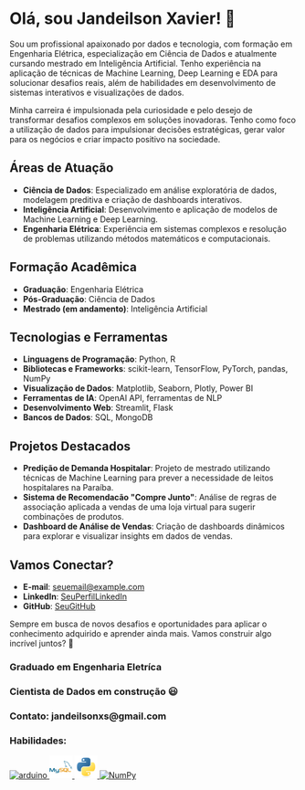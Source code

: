 # Olá, sou Jandeilson Xavier! 👋

Sou um profissional apaixonado por dados e tecnologia, com formação em Engenharia Elétrica, especialização em Ciência de Dados e atualmente cursando mestrado em Inteligência Artificial. Tenho experiência na aplicação de técnicas de Machine Learning, Deep Learning e EDA para solucionar desafios reais, além de habilidades em desenvolvimento de sistemas interativos e visualizações de dados.

Minha carreira é impulsionada pela curiosidade e pelo desejo de transformar desafios complexos em soluções inovadoras. Tenho como foco a utilização de dados para impulsionar decisões estratégicas, gerar valor para os negócios e criar impacto positivo na sociedade.

## Áreas de Atuação
- **Ciência de Dados**: Especializado em análise exploratória de dados, modelagem preditiva e criação de dashboards interativos.
- **Inteligência Artificial**: Desenvolvimento e aplicação de modelos de Machine Learning e Deep Learning.
- **Engenharia Elétrica**: Experiência em sistemas complexos e resolução de problemas utilizando métodos matemáticos e computacionais.

## Formação Acadêmica
- **Graduação**: Engenharia Elétrica
- **Pós-Graduação**: Ciência de Dados
- **Mestrado (em andamento)**: Inteligência Artificial

## Tecnologias e Ferramentas
- **Linguagens de Programação**: Python, R
- **Bibliotecas e Frameworks**: scikit-learn, TensorFlow, PyTorch, pandas, NumPy
- **Visualização de Dados**: Matplotlib, Seaborn, Plotly, Power BI
- **Ferramentas de IA**: OpenAI API, ferramentas de NLP
- **Desenvolvimento Web**: Streamlit, Flask
- **Bancos de Dados**: SQL, MongoDB

## Projetos Destacados
- **Predição de Demanda Hospitalar**: Projeto de mestrado utilizando técnicas de Machine Learning para prever a necessidade de leitos hospitalares na Paraíba.
- **Sistema de Recomendacão "Compre Junto"**: Análise de regras de associação aplicada a vendas de uma loja virtual para sugerir combinações de produtos.
- **Dashboard de Análise de Vendas**: Criação de dashboards dinâmicos para explorar e visualizar insights em dados de vendas.

## Vamos Conectar?
- **E-mail**: [seuemail@example.com](mailto:seuemail@example.com)
- **LinkedIn**: [SeuPerfilLinkedIn](https://www.linkedin.com/in/seu-perfil)
- **GitHub**: [SeuGitHub](https://github.com/seu-usuario)

Sempre em busca de novos desafios e oportunidades para aplicar o conhecimento adquirido e aprender ainda mais. Vamos construir algo incrível juntos? 🚀

<h3 align="left">Graduado em Engenharia Eletríca</h3>
<h3 align="left">Cientista de Dados em construção 😃</h3>

<h3 align="left">Contato: jandeilsonxs@gmail.com</h3>

<h3 align="left">Habilidades:</h3>
<p align="left"> <a href="https://www.arduino.cc/" target="_blank" rel="noreferrer"> <img src="https://cdn.worldvectorlogo.com/logos/arduino-1.svg" alt="arduino" width="40" height="40"/> </a> <a href="https://www.mysql.com/" target="_blank" rel="noreferrer"> <img src="https://raw.githubusercontent.com/devicons/devicon/master/icons/mysql/mysql-original-wordmark.svg" alt="mysql" width="40" height="40"/> </a> <a href="https://www.python.org" target="_blank" rel="noreferrer"> <img src="https://raw.githubusercontent.com/devicons/devicon/master/icons/python/python-original.svg" alt="python" width="40" height="40"/> </a> 
<a align="left"> <a href="https://www.bitmaker.com.br/" target="_blank" rel="noreferrer"> <img src="https://raw.githubusercontent.com/gilbarbara/logos/f133ea921b012052000964e3feb023b57146895b/logos/c.svg" alt="NumPy" width="40" height="40"/></a>  
</p>
